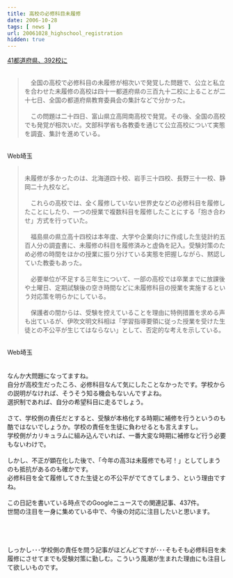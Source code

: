 ```yaml
---
title: 高校の必修科目未履修
date: 2006-10-28
tags: [ news ]
url: 20061028_highschool_registration
hidden: true
---
```

<a href="http://www.saitama-np.co.jp/news10/28/03x.html">41都道府県、392校に</a><br />
<br />
<blockquote>　全国の高校で必修科目の未履修が相次いで発覚した問題で、公立と私立を合わせた未履修の高校は四十一都道府県の三百九十二校に上ることが二十七日、全国の都道府県教育委員会の集計などで分かった。<br />
<br />
　この問題は二十四日、富山県立高岡南高校で発覚。その後、全国の高校でも発覚が相次いだ。文部科学省も各教委を通じて公立高校について実態を調査、集計を進めている。<br />
</blockquote><br />
Web埼玉<a></a>
<!--more-->
<blockquote><br />
未履修が多かったのは、北海道四十校、岩手三十四校、長野三十一校、静岡二十九校など。<br />
<br />
　これらの高校では、全く履修していない世界史などの必修科目を履修したことにしたり、一つの授業で複数科目を履修したことにする「抱き合わせ」方式を行っていた。<br />
<br />
　福島県の県立高十四校は本年度、大学や企業向けに作成した生徒計約五百人分の調査書に、未履修の科目を履修済みと虚偽を記入。受験対策のため必修の時間をほかの授業に振り分けている実態を把握しながら、黙認していた教委もあった。<br />
<br />
　必要単位が不足する三年生について、一部の高校では卒業までに放課後や土曜日、定期試験後の空き時間などに未履修科目の授業を実施するという対応策を明らかにしている。<br />
<br />
　保護者の間からは、受験を控えていることを理由に特例措置を求める声も出ているが、伊吹文明文科相は「学習指導要領に従った授業を受けた生徒との不公平が生じてはならない」として、否定的な考えを示している。<br />
</blockquote><br />
Web埼玉<br />
<br />
<br />
なんか大問題になってますね。<br />
自分が高校生だったころ、必修科目なんて気にしたことなかったです。学校からの説明がなければ、そうそう知る機会もないんですよね。<br />
選択制であれば、自分の希望科目に走るでしょう。<br />
<br />
さて、学校側の責任だとすると、受験が本格化する時期に補修を行うというのも酷ではないでしょうか。学校の責任を生徒に負わせるとも言えますし。<br />
学校側がカリキュラムに組み込んでいれば、一番大変な時期に補修など行う必要もないわけで。<br />
<br />
しかし、不正が顕在化した後で、「今年の高3は未履修でも可！」としてしまうのも抵抗があるのも確かです。<br />
必修科目を全て履修してきた生徒との不公平がでてきてしまう、という理由ですね。<br />
<br />
この日記を書いている時点でのGoogleニュースでの関連記事、437件。<br />
世間の注目を一身に集めている中で、今後の対応に注目したいと思います。<br />
<br />
<br />
<br />
<br />
しっかし･･･学校側の責任を問う記事がほどんどですが･･･そもそも必修科目を未履修にさせてまでも受験対策に勤しむ。こういう風潮が生まれた理由にも注目して欲しいものです。
